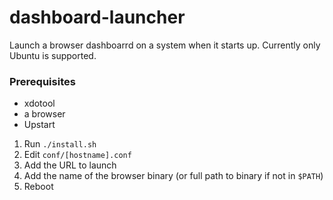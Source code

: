 # dashboard-launcher

Launch a browser dashboarrd on a system when it starts up.  Currently only Ubuntu is supported.

### Prerequisites
* xdotool
* a browser
* Upstart

1. Run `./install.sh`
2. Edit `conf/[hostname].conf`
  1. Add the URL to launch
  2. Add the name of the browser binary (or full path to binary if not in `$PATH`)
3. Reboot


